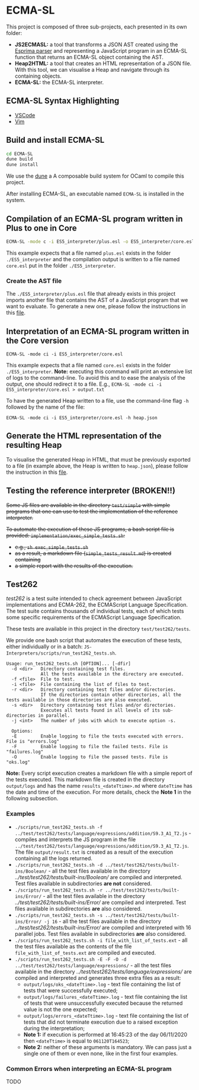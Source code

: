 # ECMA-SL

This project is composed of three sub-projects, each presented in its own folder:

- **JS2ECMASL:** a tool that transforms a JSON AST created using the 
  [Esprima parser](https://esprima.org) and representing a JavaScript program 
  in an ECMA-SL function that returns an ECMA-SL object containing the AST.
- **Heap2HTML:** a tool that creates an HTML representation of a JSON file. 
  With this tool, we can visualise a Heap and navigate through its containing 
  objects.
- **ECMA-SL:** the ECMA-SL interpreter.

## ECMA-SL Syntax Highlighting

- [VSCode](https://github.com/luisloureiro-ist/ECMA-SL_VSCode)
- [Vim](https://github.com/formalsec/ecmasl-vim)

## Build and install ECMA-SL

```sh
cd ECMA-SL
dune build
dune install
```

We use the [dune](https://github.com/ocaml/dune) a A composable build system 
for OCaml to compile this project.

After installing ECMA-SL, an executable named `ECMA-SL` is installed in the 
system.

## Compilation of an ECMA-SL program written in Plus to one in Core

```sh
ECMA-SL -mode c -i ES5_interpreter/plus.esl -o ES5_interpreter/core.esl
```

This example expects that a file named `plus.esl` exists in the folder
`./ES5_interpreter` and the compilation output is written to a file
named `core.esl` put in the folder `./ES5_interpreter`.

### Create the AST file

The `./ES5_interpreter/plus.esl` file that already exists in this project
imports another file that contains the AST of a JavaScript program that
we want to evaluate. To generate a new one, please follow the instructions
in this [file](./JS2ECMA-SL/README.md).

## Interpretation of an ECMA-SL program written in the Core version

```
ECMA-SL -mode ci -i ES5_interpreter/core.esl
```

This example expects that a file named `core.esl` exists in the folder
`./ES5_interpreter`. **Note:** executing this command will print an extensive
list of logs to the command-line. To avoid this and to ease the analysis
of the output, one should redirect it to a file.
E.g., `ECMA-SL -mode ci -i ES5_interpreter/core.esl > output.txt`

To have the generated Heap written to a file, use the command-line flag
`-h` followed by the name of the file:

```
ECMA-SL -mode ci -i ES5_interpreter/core.esl -h heap.json
```

## Generate the HTML representation of the resulting Heap

To visualise the generated Heap in HTML, that must be previously exported to 
a file (in example above, the Heap is written to `heap.json`), please follow 
the instruction in this [file](./Heap2HTML/README.md).

## Testing the reference interpreter (BROKEN!!)

~~Some JS files are available in the directory `test/simple` with simple programs that one can use to test the implementation of the reference interpreter.~~

~~To automate the execution of these JS programs, a bash script file is provided: `implementation/exec_simple_tests.sh`:~~

- ~~e.g., `sh exec_simple_tests.sh`~~
- ~~as a result, a markdown file (`simple_tests_result.md`) is created containing~~
- ~~a simple report with the results of the execution.~~

## Test262

_test262_ is a test suite intended to check agreement between JavaScript 
implementations and ECMA-262, the ECMAScript Language Specification. The test 
suite contains thousands of individual tests, each of which tests some 
specific requirements of the ECMAScript Language Specification.

These tests are available in this project in the directory `test/test262/tests`.

We provide one bash script that automates the execution of these tests, either 
individually or in a batch: `JS-Interpreters/scripts/run_test262_tests.sh`.

```
Usage: run_test262_tests.sh [OPTION]... [-dfir]
  -d <dir>   Directory containing test files.
             All the tests available in the directory are executed.
  -f <file>  File to test.
  -i <file>  File containing the list of files to test.
  -r <dir>   Directory containing test files and/or directories.
             If the directories contain other directories, all the tests available in those directories are also executed.
  -s <dir>   Directory containing test files and/or directories.
             Executes all tests found in all levels of its sub-directories in parallel.
  -j <int>   The number of jobs with which to execute option -s.
  
  Options:
  -E         Enable logging to file the tests executed with errors. File is "errors.log"
  -F         Enable logging to file the failed tests. File is "failures.log"
  -O         Enable logging to file the passed tests. File is "oks.log"
```

**Note:** Every script execution creates a markdown file with a simple report 
of the tests executed. This markdown file is created in the directory 
`output/logs` and has the name `results_<dateTtime>.md` where `dateTtime` has 
the date and time of the execution. For more details, check the **Note 1** 
in the following subsection.

### Examples

- `./scripts/run_test262_tests.sh -f ../test/test262/tests/language/expressions/addition/S9.3_A1_T2.js` - compiles and interprets the JS program in the file `../test/test262/tests/language/expressions/addition/S9.3_A1_T2.js`. The file `output/result.txt` is created as a result of the execution containing all the logs returned.
- `./scripts/run_test262_tests.sh -d ../test/test262/tests/built-ins/Boolean/` - all the test files available in the directory _../test/test262/tests/built-ins/Boolean/_ are compiled and interpreted. Test files available in subdirectories **are not** considered.
- `./scripts/run_test262_tests.sh -r ../test/test262/tests/built-ins/Error/` - all the test files available in the directory _../test/test262/tests/built-ins/Error/_ are compiled and interpreted. Test files available in subdirectories **are** also considered.
- `./scripts/run_test262_tests.sh -s ../test/test262/tests/built-ins/Error/ -j 16` - all the test files available in the directory _../test/test262/tests/built-ins/Error/_ are compiled and interpreted with 16 parallel jobs. Test files available in subdirectories **are** also considered.
- `./scripts/run_test262_tests.sh -i file_with_list_of_tests.ext` - all the test files available as the contents of the file `file_with_list_of_tests.ext` are compiled and executed.
- `./scripts/run_test262_tests.sh -E -F -O -d ../test/test262/tests/language/expressions/` - all the test files available in the directory _../test/test262/tests/language/expressions/_ are compiled and interpreted and generates three extra files as a result:
  - `output/logs/oks_<dateTtime>.log` - text file containing the list of tests that were successfully executed;
  - `output/logs/failures_<dateTtime>.log` - text file containing the list of tests that were unsuccessfully executed because the returned value is not the one expected;
  - `output/logs/errors_<dateTtime>.log` - text file containing the list of tests that did not terminate execution due to a raised exception during the interpretation;
  - **Note 1:** if execution is performed at 16:45:23 of the day 06/11/2020 then `<dateTtime>` is equal to `061120T164523`;
  - **Note 2:** neither of these arguments is mandatory. We can pass just a single one of them or even none, like in the first four examples.

### Common Errors when interpreting an ECMA-SL program

TODO
